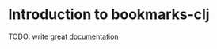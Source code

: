 # Introduction to bookmarks-clj

TODO: write [great documentation](http://jacobian.org/writing/what-to-write/)

